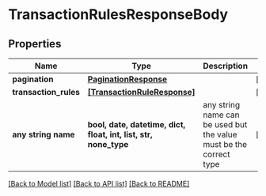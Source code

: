 # TransactionRulesResponseBody


## Properties
Name | Type | Description | Notes
------------ | ------------- | ------------- | -------------
**pagination** | [**PaginationResponse**](PaginationResponse.md) |  | [optional] 
**transaction_rules** | [**[TransactionRuleResponse]**](TransactionRuleResponse.md) |  | [optional] 
**any string name** | **bool, date, datetime, dict, float, int, list, str, none_type** | any string name can be used but the value must be the correct type | [optional]

[[Back to Model list]](../README.md#documentation-for-models) [[Back to API list]](../README.md#documentation-for-api-endpoints) [[Back to README]](../README.md)


